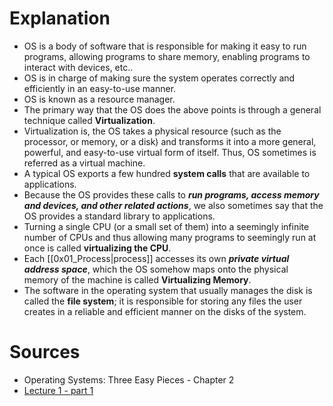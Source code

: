 # Explanation
- OS is a body of software that is responsible for making it easy to run programs, allowing programs to share memory, enabling programs to interact with devices, etc..
- OS is in charge of making sure the system operates correctly and efficiently in an easy-to-use manner.
- OS is known as a resource manager.
- The primary way that the OS does the above points is through a general technique called **Virtualization**.
- Virtualization is, the OS takes a physical resource (such as the processor, or memory, or a disk) and transforms it into a more general, powerful, and easy-to-use virtual form of itself. Thus, OS sometimes is referred as a virtual machine.
- A typical OS exports a few hundred **system calls** that are available to applications. 
- Because the OS provides these calls to **_run programs, access memory and devices, and other related actions_**, we also sometimes say that the OS provides a standard library to applications.
- Turning a single CPU (or a small set of them) into a seemingly infinite number of CPUs and thus allowing many programs to seemingly run at once is called **virtualizing the CPU**.
- Each [[0x01_Process|process]] accesses its own **_private virtual address space_**, which the OS somehow maps onto the physical memory of the machine is called **Virtualizing Memory**.
- The software in the operating system that usually manages the disk is called the **file system**; it is responsible for storing any files the user creates in a reliable and efficient manner on the disks of the system.
# Sources
- Operating Systems: Three Easy Pieces - Chapter 2
- [Lecture 1 - part 1](https://youtu.be/3uMbb9dLtlE)